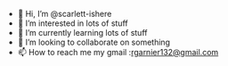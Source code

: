 - 👋 Hi, I’m @scarlett-ishere
- 👀 I’m interested in lots of stuff
- 🌱 I’m currently learning lots of stuff
- 💞️ I’m looking to collaborate on something
- 📫 How to reach me my gmail :rgarnier132@gmail.com

<!---
scarlett-ishere/scarlett-ishere is a ✨ special ✨ repository because its `README.md` (this file) appears on your GitHub profile.
You can click the Preview link to take a look at your changes.
--->
